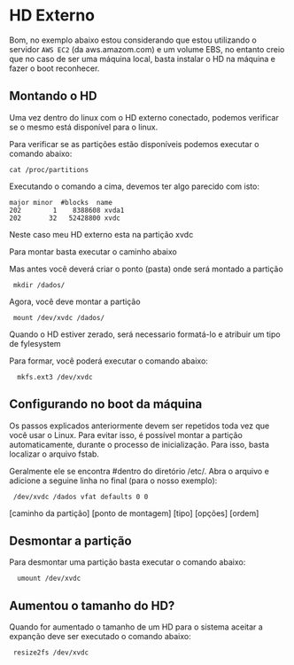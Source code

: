 # HD Externo

Bom, no exemplo abaixo estou considerando que estou utilizando o servidor `AWS EC2` (da aws.amazom.com) e um volume EBS, no entanto creio que no caso de ser uma máquina local, basta instalar o HD na máquina e fazer o boot reconhecer.

## Montando o HD

Uma vez dentro do linux com o HD externo conectado, podemos verificar se o mesmo está disponível para o linux.

Para verificar se as partições estão disponíveis podemos executar o comando abaixo:

    cat /proc/partitions

Executando o comando a cima, devemos ter algo parecido com isto:

    major minor  #blocks  name
    202        1    8388608 xvda1
    202       32   52428800 xvdc

Neste caso meu HD externo esta na partição xvdc

Para montar basta executar o caminho abaixo

Mas antes você deverá criar o ponto (pasta) onde será montado a partição

     mkdir /dados/

Agora, você deve montar a partição

     mount /dev/xvdc /dados/

Quando o HD estiver zerado, será necessario formatá-lo e atribuir um tipo de fylesystem

Para formar, você poderá executar o comando abaixo:

      mkfs.ext3 /dev/xvdc

## Configurando no boot da máquina

Os passos explicados anteriormente devem ser repetidos toda vez que você usar o Linux. Para evitar isso, é possível montar a partição automaticamente, durante o processo de inicialização. Para isso, basta localizar o arquivo fstab.

Geralmente ele se encontra #dentro do diretório /etc/. Abra o arquivo e adicione a seguine linha no final (para o nosso exemplo):

     /dev/xvdc /dados vfat defaults 0 0

[caminho da partição] [ponto de montagem] [tipo] [opções] [ordem]

## Desmontar a partição
Para desmontar uma partição basta executar o comando abaixo:

      umount /dev/xvdc

## Aumentou o tamanho do HD?
Quando for aumentado o tamanho de um HD para o sistema aceitar a expanção deve ser executado o comando abaixo:

     resize2fs /dev/xvdc

